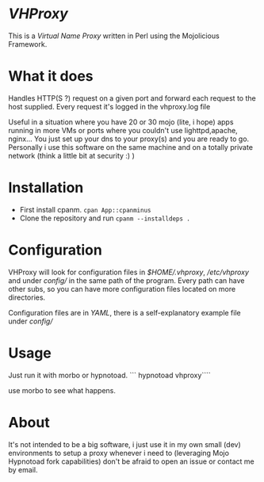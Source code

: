 <i>VHProxy</i>
=======

This is a <i>Virtual Name Proxy </i>written in Perl using the Mojolicious Framework.

What it does
=======
Handles HTTP(S ?) request on a given port and forward each request to the host supplied.
Every request it's logged in the vhproxy.log file

Useful in a situation where you have 20 or 30 mojo (lite, i hope) apps running in more VMs or ports where you couldn't use lighttpd,apache, nginx...
You just set up your dns to your proxy(s) and you are ready to go.
Personally i use this software on the same machine and on a totally private network (think a little bit at security :) )

Installation
=======

 - First install cpanm. ```cpan App::cpanminus```
 - Clone the repository and run ```cpanm --installdeps .```
    
Configuration
=======

VHProxy will look for configuration files in <i>$HOME/.vhproxy</i>, <i>/etc/vhproxy</i> and under <i>config/</i> in the same path of the program.
Every path can have other subs, so you can have more configuration files located on more directories.

Configuration files are in <i>YAML</i>, there is a self-explanatory example file under <i>config/</i>


Usage
=======

Just run it with morbo or hypnotoad.
``` hypnotoad vhproxy````

use morbo to see what happens.


About
=======

It's not intended to be a big software, i just use it in my own small (dev) environments to setup a proxy whenever i need to
(leveraging Mojo Hypnotoad fork capabilities) don't be afraid to open an issue or contact me by email.
